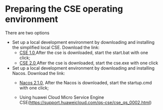 # Preparing the CSE operating environment
  There are two options
  
  * Set up a local development environment by downloading and installing the simplified local CSE. Download the link:
    * [CSE 1.0](https://support.huaweicloud.com/devg-servicestage/ss-devg-0034.html),After the cse is downloaded, start the start.bat with one click;
    * [CSE 2.0](https://support.huaweicloud.com/devg-cse/cse_devg_0036.html),After the cse is downloaded, start the cse.exe with one click
* Set up a local development environment by downloading and installing Nacos. Download the link:
    * [Nacos 2.1.0](https://github.com/alibaba/nacos/releases/tag/2.1.0), After the Nacos is downloaded, start the startup.cmd with one click;
  
  * Using huawei Cloud Micro Service Engine CSE(https://support.huaweicloud.com/qs-cse/cse_qs_0002.html)
 


